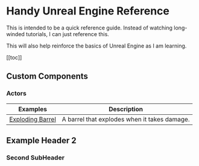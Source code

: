 # Handy Unreal Engine Reference

This is intended to be a quick reference guide.  Instead of watching long-winded tutorials, I can just reference this.

This will also help reinforce the basics of Unreal Engine as I am learning.

[[toc]]

## Custom Components

### Actors

Examples|Description
---|---
[Exploding Barrel](./Actors/ExplodingBarrel/README.md)|A barrel that explodes when it takes damage.

## Example Header 2

### Second SubHeader